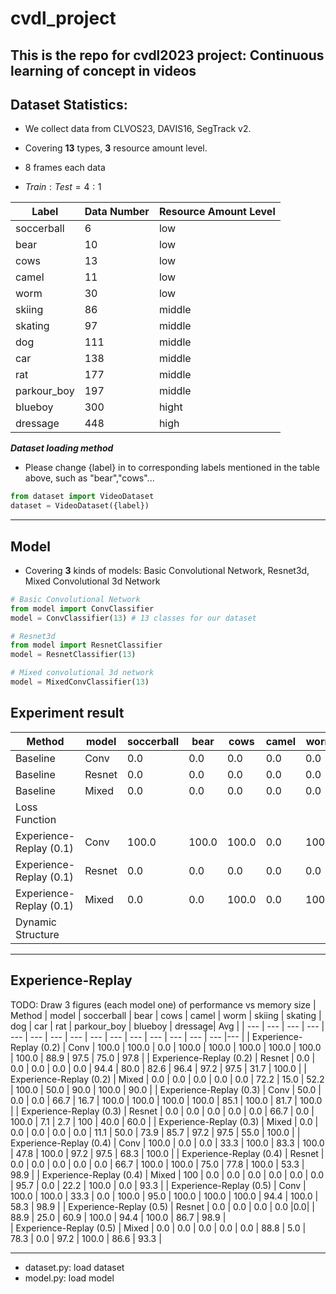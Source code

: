 # cvdl_project
This is the repo for cvdl2023 project: Continuous learning of concept in videos
---
## Dataset Statistics:
* We collect data from CLVOS23, DAVIS16, SegTrack v2. 

 * Covering **13** types, **3** resource amount level.
 * 8 frames each data
 * $Train : Test = 4 : 1$

| Label | Data Number| Resource Amount Level |
| --- | --- | --- |
| soccerball | 6 | low |
| bear | 10 | low |
| cows | 13 | low |
| camel | 11 | low |
| worm | 30 | low |
| skiing | 86 | middle |
| skating | 97 | middle |
| dog | 111 | middle |
| car | 138| middle |
| rat | 177 | middle |
| parkour_boy | 197 | middle |
| blueboy | 300 | hight |
| dressage | 448 |  high |


***Dataset loading method***

* Please change {label} in to corresponding labels mentioned in the table above, such as "bear","cows"...
```python
from dataset import VideoDataset
dataset = VideoDataset({label})
```
---
## Model
* Covering **3** kinds of models: Basic Convolutional Network, Resnet3d, Mixed Convolutional 3d Network
```python
# Basic Convolutional Network
from model import ConvClassifier
model = ConvClassifier(13) # 13 classes for our dataset

# Resnet3d
from model import ResnetClassifier
model = ResnetClassifier(13)

# Mixed convolutional 3d network
model = MixedConvClassifier(13)
```
## Experiment result
| Method | model | soccerball | bear | cows | camel | worm | skiing | skating | dog | car | rat | parkour_boy | blueboy | dressage| Avg | 
| --- | --- | --- | --- | --- | --- | --- | --- | --- | --- | --- | --- | --- | --- | --- |--- |
| Baseline | Conv | 0.0 | 0.0 | 0.0 | 0.0 | 0.0 | 0.0 | 0.0 | 0.0 | 0.0 | 0.0 | 0.0 | 0.0 | 100.0 | 7.69 |
| Baseline | Resnet | 0.0 | 0.0 | 0.0 | 0.0 | 0.0 | 0.0 | 0.0 | 0.0 | 0.0 | 0.0 | 0.0 | 0.0 | 100.0 | 7.69 |
| Baseline | Mixed | 0.0 | 0.0 | 0.0 | 0.0 | 0.0 | 0.0 | 0.0 | 0.0 | 0.0 | 0.0 | 0.0 | 0.0 | 100.0 | 7.69 |
| Loss Function |  |     |     |     |     |     |     |     |     |     |     |     |       |
| Experience-Replay (0.1) | Conv | 100.0    | 100.0    | 100.0    | 0.0    | 100.0    | 77.8    | 95.0    | 43.5    | 100.0    |  88.9   |  100.0   |   78.3    | 100.0 |
| Experience-Replay (0.1) | Resnet | 0.0    | 0.0    | 0.0    | 0.0    | 0.0    | 88.9   | 100.0    | 0.0    | 96.4    |  38.9   |  90.0   |   36.7    | 100.0 |
| Experience-Replay (0.1) | Mixed | 0.0    | 0.0    | 100.0    | 0.0    | 100.0    | 94.4    | 100.0    | 21.7    | 100.0    |  86.1   |  97.5   | 76.7 | 100.0 |
| Dynamic Structure |    |     |     |     |     |     |     |     |     |     |     |     |       |
---
## Experience-Replay
TODO: Draw 3 figures (each model one) of performance vs memory size
| Method | model | soccerball | bear | cows | camel | worm | skiing | skating | dog | car | rat | parkour_boy | blueboy | dressage| Avg | 
| --- | --- | --- | --- | --- | --- | --- | --- | --- | --- | --- | --- | --- | --- | --- |--- |
| Experience-Replay (0.2) | Conv | 100.0    | 100.0    | 0.0    | 100.0    | 100.0    | 100.0    | 100.0    | 100.0 | 100.0  | 88.9   |  97.5   |  75.0   |   97.8  |
| Experience-Replay (0.2) | Resnet | 0.0    | 0.0    | 0.0    | 0.0    | 0.0    | 94.4   | 80.0    | 82.6   | 96.4    |  97.2   |  97.5   |   31.7   | 100.0 |
| Experience-Replay (0.2) | Mixed | 0.0    | 0.0    | 0.0    | 0.0    | 0.0    | 72.2    | 15.0    | 52.2    | 100.0    |  50.0   |  90.0   | 100.0 | 90.0 |
| Experience-Replay (0.3) | Conv | 50.0    | 0.0    | 0.0    | 66.7    | 16.7    | 100.0    | 100.0    | 100.0    | 100.0    |  85.1   |  100.0   | 81.7 | 100.0 |
| Experience-Replay (0.3) | Resnet | 0.0    | 0.0    | 0.0    | 0.0    | 0.0    | 66.7   | 0.0    | 100.0   | 7.1    |  2.7   |  100   |   40.0   | 60.0 |
| Experience-Replay (0.3) | Mixed | 0.0    | 0.0    | 0.0    | 0.0    | 0.0    | 11.1    | 50.0    | 73.9    | 85.7    |  97.2   |  97.5  | 55.0 | 100.0 |
| Experience-Replay (0.4) | Conv | 100.0    | 0.0    | 0.0    | 33.3    | 100.0    | 83.3    | 100.0    | 47.8    | 100.0    |  97.2   |  97.5   | 68.3 | 100.0 |
| Experience-Replay (0.4) | Resnet | 0.0    | 0.0    | 0.0    | 0.0    | 0.0    | 66.7   | 100.0    | 100.0   | 75.0    |  77.8   |  100.0   |   53.3   | 98.9 |
| Experience-Replay (0.4) | Mixed | 100    | 0.0    | 0.0    | 0.0    | 0.0    | 0.0    | 0.0    | 95.7    | 0.0    |  22.2   |  100.0  | 0.0 | 93.3 |
| Experience-Replay (0.5) | Conv | 100.0    | 100.0    | 33.3    | 0.0    | 100.0    | 95.0    | 100.0    | 100.0    | 100.0    |  94.4   |  100.0   | 58.3 | 98.9 |
| Experience-Replay (0.5) | Resnet | 0.0    | 0.0    | 0.0    | 0.0 |0.0|   | 88.9    | 25.0   | 60.9    | 100.0   | 94.4    |  100.0   |  86.7   |  98.9 |   
| Experience-Replay (0.5) | Mixed | 0.0    | 0.0    | 0.0    | 0.0    | 0.0    | 88.8    | 5.0    | 78.3    | 0.0    |  97.2   |  100.0  | 86.6 | 93.3 |

---
* dataset.py: load dataset
* model.py: load model

